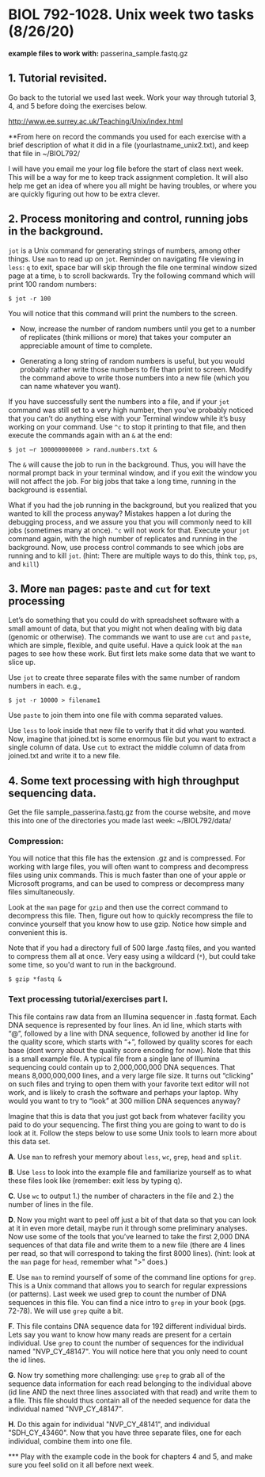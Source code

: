 # BIOL 792-1028. Unix week two tasks (8/26/20)

**example files to work with:**
passerina_sample.fastq.gz

## 1. Tutorial revisited.
Go back to the tutorial we used last week. Work your way through tutorial 3, 4, and 5 before doing the exercises below.

http://www.ee.surrey.ac.uk/Teaching/Unix/index.html


**From here on record the commands you used for each exercise with a brief description of what it did in a file (yourlastname_unix2.txt), and keep that file in ~/BIOL792/

I will have you email me your log file before the start of class next week. This will be a way for me to keep track assignment completion. It will also help me get an idea of where you all might be having troubles, or where you are quickly figuring out how to be extra clever.

## 2. Process monitoring and control, running jobs in the background.

`jot`  is a Unix command for generating strings of numbers, among other things. Use `man` to read up on `jot`. Reminder on navigating file viewing in `less`: `q` to exit, space bar will skip through the file one terminal window sized page at a time, `b` to scroll backwards. Try the following command which will print 100 random numbers:

    $ jot -r 100

You will notice that this command will print the numbers to the screen. 

- Now, increase the number of random numbers until you get to a number of replicates (think millions or more) that takes your computer an appreciable amount of time to complete. 

- Generating a long string of random numbers is useful, but you would probably rather write those numbers to file than print to screen. Modify the command above to write those numbers into a new file (which you can name whatever you want).

If you have successfully sent the numbers into a file, and if your `jot` command was still set to a very high number, then you’ve probably noticed that you can’t do anything else with your Terminal window while it’s busy working on your command. Use `^c` to stop it printing to that file, and then execute the commands again with an `&` at the end:


    $ jot –r 100000000000 > rand.numbers.txt &

The `&` will cause the job to run in the background. Thus, you will have the normal prompt back in your terminal window, and if you exit the window you will not affect the job. For big jobs that take a long time, running in the background is essential. 

What if you had the job running in the background, but you realized that you wanted to kill the process anyway? Mistakes happen a lot during the debugging process, and we assure you that you will commonly need to kill jobs (sometimes many at once).  `^c` will not work for that. Execute your `jot` command again, with the high number of replicates and running in the background. Now, use process control commands to see which jobs are running and to kill `jot`. (hint: There are multiple ways to do this, think `top`, `ps`, and `kill`)


## 3. More `man` pages: `paste` and `cut` for text processing

Let’s do something that you could do with spreadsheet software with a small amount of data, but that you might not when dealing with big data (genomic or otherwise). The commands we want to use are `cut` and `paste`, which are simple, flexible, and quite useful. Have a quick look at the `man` pages to see how these work. But first lets make some data that we want to slice up.

Use `jot` to create three separate files with the same number of random numbers in each. e.g.,  

    $ jot -r 10000 > filename1


Use `paste` to join them into one file with comma separated values.


Use `less` to look inside that new file to verify that it did what you wanted. Now, imagine that joined.txt is some enormous file but you want to extract a single column of data. Use `cut` to extract the middle column of data from joined.txt and write it to a new file.

## 4. Some text processing with high throughput sequencing data. 

Get the file sample_passerina.fastq.gz from the course website, and move this into one of the directories you made last week: ~/BIOL792/data/

### Compression: 
You will notice that this file has the extension .gz and is compressed. For working with large files, you will often want to compress and decompress files using unix commands. This is much faster than one of your apple or Microsoft programs, and can be used to compress or decompress many files simultaneously.

Look at the `man` page for `gzip` and then use the correct command to decompress this file. Then, figure out how to quickly recompress the file to convince yourself that you know how to use gzip. Notice how simple and convenient this is. 

Note that if you had a directory full of 500 large .fastq files, and you wanted to compress them all at once. Very easy using a wildcard (`*`), but could take some time, so you'd want to run in the background.

    $ gzip *fastq &

### Text processing tutorial/exercises part I.
This file contains raw data from an Illumina sequencer in .fastq format. Each DNA sequence is represented by four lines. An id line, which starts with “@”, followed by a line with DNA sequence, followed by another id line for the quality score, which starts with “+”, followed by quality scores for each base (dont worry about the quality score encoding for now). Note that this is a small example file. A typical file from a single lane of Illumina sequencing could contain up to 2,000,000,000 DNA sequences. That means 8,000,000,000 lines, and a very large file size. It turns out “clicking” on such files and trying to open them with your favorite text editor will not work, and is likely to crash the software and perhaps your laptop. Why would you want to try to “look” at 300 million DNA sequences anyway?

Imagine that this is data that you just got back from whatever facility you paid to do your  sequencing. The first thing you are going to want to do is look at it. Follow the steps below to use some Unix tools to learn more about this data set.

**A**. Use `man` to refresh your memory about `less`, `wc`, `grep`, `head` and `split`.

**B**.  Use `less` to look into the example file and familiarize yourself as to what these files look like (remember: exit less by typing q).
	
**C**. Use `wc` to output 1.) the number of characters in the file and 2.) the number of lines in the file. 

**D**. Now you might want to peel off just a bit of that data so that you can look at it in even more detail, maybe run it through some preliminary analyses. Now use some of the tools that you’ve learned to take the first 2,000 DNA sequences of that data file and write them to a new file (there are 4 lines per read, so that will correspond to taking the first 8000 lines). (hint: look at the `man` page for `head`, remember what ">" does.) 
	
**E**. Use `man` to remind yourself of some of the command line options for `grep`. This is a Unix command that allows you to search for regular expressions (or patterns). Last week we used grep to count the number of DNA sequences in this file. You can find a nice intro to `grep` in your book (pgs. 72-78). We will use `grep` quite a bit.

**F**. This file contains DNA sequence data for 192 different individual birds. Lets say you want to know how many reads are present for a certain individual. Use `grep` to count the number of sequences for the individual named "NVP_CY_48147". You will notice here that you only need to count the id lines. 

**G**. Now try something more challenging: use `grep` to grab all of the sequence data information for each read belonging to the individual above (id line AND the next three lines associated with that read) and write them to a file. This file should thus contain all of the needed sequence for data the individual named "NVP_CY_48147". 

**H**.  Do this again for individual "NVP_CY_48141", and individual "SDH_CY_43460". Now that you have three separate files, one for each individual, combine them into one file. 
	

*** Play with the example code in the book for chapters 4 and 5, and make sure you feel solid on it all before next week.






	
